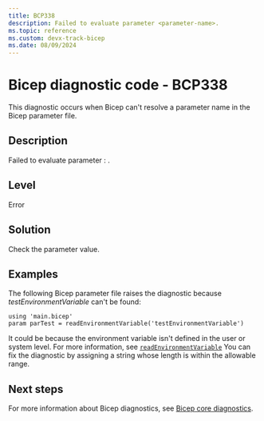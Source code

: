 ```yaml
---
title: BCP338
description: Failed to evaluate parameter <parameter-name>.
ms.topic: reference
ms.custom: devx-track-bicep
ms.date: 08/09/2024
---
```


# Bicep diagnostic code - BCP338

This diagnostic occurs when Bicep can't resolve a parameter name in the Bicep parameter file.

## Description

Failed to evaluate parameter <parameter-name>: <diagnostic-message>.

## Level

Error

## Solution

Check the parameter value.

## Examples

The following Bicep parameter file raises the diagnostic because _testEnvironmentVariable_ can't be found:

```bicep
using 'main.bicep'
param parTest = readEnvironmentVariable('testEnvironmentVariable')
```

It could be because the environment variable isn't defined in the user or system level. For more information, see [`readEnvironmentVariable`](../bicep-functions-parameters-file.md)
You can fix the diagnostic by assigning a string whose length is within the allowable range.

## Next steps

For more information about Bicep diagnostics, see [Bicep core diagnostics](../bicep-core-diagnostics.md).
